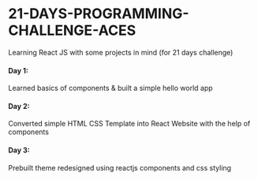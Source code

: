 # 21-DAYS-PROGRAMMING-CHALLENGE-ACES
Learning React JS with some projects in mind (for 21 days challenge)

#### Day 1: 
Learned basics of components & built a simple hello world app

#### Day 2: 
Converted simple HTML CSS Template into React Website with the help of components

#### Day 3: 
Prebuilt theme redesigned using reactjs components and css styling